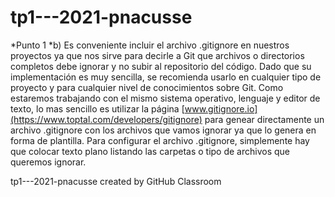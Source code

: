 # tp1---2021-pnacusse

*Punto 1
  *b) Es conveniente incluir el archivo .gitignore en nuestros proyectos ya que nos sirve para decirle a Git que archivos o directorios completos debe ignorar y no subir al repositorio del código.
    Dado que su implementación es muy sencilla, se recomienda usarlo en cualquier tipo de proyecto y para cualquier nivel de conocimientos sobre Git.
      Como estaremos trabajando con el mismo sistema operativo, lenguaje y editor de texto, lo mas sencillo es utilizar la página [www.gitignore.io](https://www.toptal.com/developers/gitignore) para genear directamente un archivo .gitignore con los archivos que vamos ignorar ya que lo genera en forma de plantilla.
        Para configurar el archivo .gitignore, simplemente hay que colocar texto plano listando las carpetas o tipo de archivos que queremos ignorar.
    

tp1---2021-pnacusse created by GitHub Classroom
